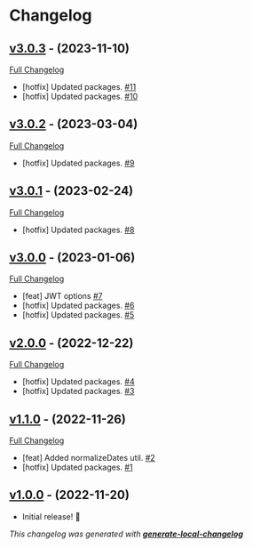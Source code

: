 # Changelog

## [v3.0.3](https://github.com/neogeek/create-app-utils/tree/v3.0.3) - (2023-11-10)

[Full Changelog](https://github.com/neogeek/create-app-utils/compare/v3.0.2...v3.0.3)

- [hotfix] Updated packages. [#11](https://github.com/neogeek/create-app-utils/pull/11)
- [hotfix] Updated packages. [#10](https://github.com/neogeek/create-app-utils/pull/10)

## [v3.0.2](https://github.com/neogeek/create-app-utils/tree/v3.0.2) - (2023-03-04)

[Full Changelog](https://github.com/neogeek/create-app-utils/compare/v3.0.1...v3.0.2)

- [hotfix] Updated packages. [#9](https://github.com/neogeek/create-app-utils/pull/9)

## [v3.0.1](https://github.com/neogeek/create-app-utils/tree/v3.0.1) - (2023-02-24)

[Full Changelog](https://github.com/neogeek/create-app-utils/compare/v3.0.0...v3.0.1)

- [hotfix] Updated packages. [#8](https://github.com/neogeek/create-app-utils/pull/8)

## [v3.0.0](https://github.com/neogeek/create-app-utils/tree/v3.0.0) - (2023-01-06)

[Full Changelog](https://github.com/neogeek/create-app-utils/compare/v2.0.0...v3.0.0)

- [feat] JWT options [#7](https://github.com/neogeek/create-app-utils/pull/7)
- [hotfix] Updated packages. [#6](https://github.com/neogeek/create-app-utils/pull/6)
- [hotfix] Updated packages. [#5](https://github.com/neogeek/create-app-utils/pull/5)

## [v2.0.0](https://github.com/neogeek/create-app-utils/tree/v2.0.0) - (2022-12-22)

[Full Changelog](https://github.com/neogeek/create-app-utils/compare/v1.1.0...v2.0.0)

- [hotfix] Updated packages. [#4](https://github.com/neogeek/create-app-utils/pull/4)
- [hotfix] Updated packages. [#3](https://github.com/neogeek/create-app-utils/pull/3)

## [v1.1.0](https://github.com/neogeek/create-app-utils/tree/v1.1.0) - (2022-11-26)

[Full Changelog](https://github.com/neogeek/create-app-utils/compare/v1.0.0...v1.1.0)

- [feat] Added normalizeDates util. [#2](https://github.com/neogeek/create-app-utils/pull/2)
- [hotfix] Updated packages. [#1](https://github.com/neogeek/create-app-utils/pull/1)

## [v1.0.0](https://github.com/neogeek/create-app-utils/tree/v1.0.0) - (2022-11-20)

- Initial release! 🎉

_This changelog was generated with **[generate-local-changelog](https://github.com/neogeek/generate-local-changelog)**_
